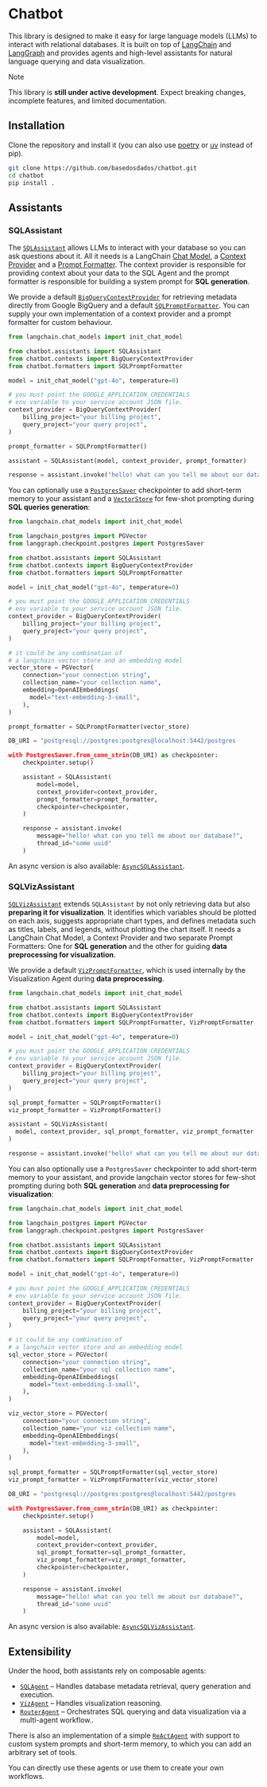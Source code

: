 # Chatbot

This library is designed to make it easy for large language models (LLMs) to interact with relational databases. It is built on top of [LangChain](https://python.langchain.com/docs/introduction/) and [LangGraph](https://langchain-ai.github.io/langgraph/concepts/why-langgraph/) and provides agents and high-level assistants for natural language querying and data visualization.

> [!NOTE]
> This library is **still under active development**. Expect breaking changes, incomplete features, and limited documentation.

## Installation
Clone the repository and install it (you can also use [poetry](https://python-poetry.org/) or [uv](https://docs.astral.sh/uv/) instead of pip).
```bash
git clone https://github.com/basedosdados/chatbot.git
cd chatbot
pip install .
```

## Assistants

### SQLAssistant
The [`SQLAssistant`](https://github.com/basedosdados/chatbot/blob/d5a1c275183932de52781af6346d06b1c148e675/chatbot/assistants/sql_assistant.py) allows LLMs to interact with your database so you can ask questions about it. All it needs is a LangChain [Chat Model](https://python.langchain.com/docs/integrations/chat/), a [Context Provider](https://github.com/basedosdados/chatbot/blob/d5a1c275183932de52781af6346d06b1c148e675/chatbot/contexts/context_provider.py) and a [Prompt Formatter](https://github.com/basedosdados/chatbot/blob/d5a1c275183932de52781af6346d06b1c148e675/chatbot/formatters/prompt_formatter.py). The context provider is responsible for providing context about your data to the SQL Agent and the prompt formatter is responsible for building a system prompt for **SQL generation**.

We provide a default [`BigQueryContextProvider`](https://github.com/basedosdados/chatbot/blob/d5a1c275183932de52781af6346d06b1c148e675/chatbot/contexts/bigquery_context_provider.py) for retrieving metadata directly from Google BigQuery and a default [`SQLPromptFormatter`](https://github.com/basedosdados/chatbot/blob/d5a1c275183932de52781af6346d06b1c148e675/chatbot/formatters/sql_prompt_formatter.py). You can supply your own implementation of a context provider and a prompt formatter for custom behaviour.
```python
from langchain.chat_models import init_chat_model

from chatbot.assistants import SQLAssistant
from chatbot.contexts import BigQueryContextProvider
from chatbot.formatters import SQLPromptFormatter

model = init_chat_model("gpt-4o", temperature=0)

# you must point the GOOGLE_APPLICATION_CREDENTIALS
# env variable to your service account JSON file.
context_provider = BigQueryContextProvider(
    billing_project="your billing project",
    query_project="your query project",
)

prompt_formatter = SQLPromptFormatter()

assistant = SQLAssistant(model, context_provider, prompt_formatter)

response = assistant.invoke("hello! what can you tell me about our database?")
```

You can optionally use a [`PostgresSaver`](https://langchain-ai.github.io/langgraph/reference/checkpoints/#langgraph.checkpoint.postgres.PostgresSaver) checkpointer to add short-term memory to your assistant and a [`VectorStore`](https://python.langchain.com/docs/integrations/vectorstores/) for few-shot prompting during **SQL queries generation**:
```python
from langchain.chat_models import init_chat_model

from langchain_postgres import PGVector
from langgraph.checkpoint.postgres import PostgresSaver

from chatbot.assistants import SQLAssistant
from chatbot.contexts import BigQueryContextProvider
from chatbot.formatters import SQLPromptFormatter

model = init_chat_model("gpt-4o", temperature=0)

# you must point the GOOGLE_APPLICATION_CREDENTIALS
# env variable to your service account JSON file.
context_provider = BigQueryContextProvider(
    billing_project="your billing project",
    query_project="your query project",
)

# it could be any combination of
# a langchain vector store and an embedding model
vector_store = PGVector(
    connection="your connection string",
    collection_name="your collection name",
    embedding=OpenAIEmbeddings(
      model="text-embedding-3-small",
    ),
)

prompt_formatter = SQLPromptFormatter(vector_store)

DB_URI = "postgresql://postgres:postgres@localhost:5442/postgres

with PostgresSaver.from_conn_strin(DB_URI) as checkpointer:
    checkpointer.setup()

    assistant = SQLAssistant(
        model=model,
        context_provider=context_provider,
        prompt_formatter=prompt_formatter,
        checkpointer=checkpointer,
    )

    response = assistant.invoke(
        message="hello! what can you tell me about our database?",
        thread_id="some uuid"
    )
```

An async version is also available: [`AsyncSQLAssistant`](https://github.com/basedosdados/chatbot/blob/d5a1c275183932de52781af6346d06b1c148e675/chatbot/assistants/async_sql_assistant.py).

### SQLVizAssistant
[`SQLVizAssistant`](https://github.com/basedosdados/chatbot/blob/d5a1c275183932de52781af6346d06b1c148e675/chatbot/assistants/sql_viz_assistant.py) extends `SQLAssistant` by not only retrieving data but also **preparing it for visualization**. It identifies which variables should be plotted on each axis, suggests appropriate chart types, and defines metadata such as titles, labels, and legends, without plotting the chart itself. It needs a LangChain Chat Model, a Context Provider and two separate Prompt Formatters: One for **SQL generation** and the other for guiding **data preprocessing for visualization**.

We provide a default [`VizPromptFormatter`](https://github.com/basedosdados/chatbot/blob/d5a1c275183932de52781af6346d06b1c148e675/chatbot/formatters/viz_prompt_formatter.py), which is used internally by the Visualization Agent during **data preprocessing**.
```python
from langchain.chat_models import init_chat_model

from chatbot.assistants import SQLAssistant
from chatbot.contexts import BigQueryContextProvider
from chatbot.formatters import SQLPromptFormatter, VizPromptFormatter

model = init_chat_model("gpt-4o", temperature=0)

# you must point the GOOGLE_APPLICATION_CREDENTIALS
# env variable to your service account JSON file.
context_provider = BigQueryContextProvider(
    billing_project="your billing project",
    query_project="your query project",
)

sql_prompt_formatter = SQLPromptFormatter()
viz_prompt_formatter = VizPromptFormatter()

assistant = SQLVizAssistant(
  model, context_provider, sql_prompt_formatter, viz_prompt_formatter
)

response = assistant.invoke("hello! what can you tell me about our database?")
```

You can also optionally use a `PostgresSaver` checkpointer to add short-term memory to your assistant, and provide langchain vector stores for few-shot prompting during both **SQL generation** and **data preprocessing for visualization**:
```python
from langchain.chat_models import init_chat_model

from langchain_postgres import PGVector
from langgraph.checkpoint.postgres import PostgresSaver

from chatbot.assistants import SQLAssistant
from chatbot.contexts import BigQueryContextProvider
from chatbot.formatters import SQLPromptFormatter, VizPromptFormatter

model = init_chat_model("gpt-4o", temperature=0)

# you must point the GOOGLE_APPLICATION_CREDENTIALS
# env variable to your service account JSON file.
context_provider = BigQueryContextProvider(
    billing_project="your billing project",
    query_project="your query project",
)

# it could be any combination of
# a langchain vector store and an embedding model
sql_vector_store = PGVector(
    connection="your connection string",
    collection_name="your sql collection name",
    embedding=OpenAIEmbeddings(
      model="text-embedding-3-small",
    ),
)

viz_vector_store = PGVector(
    connection="your connection string",
    collection_name="your viz collection name",
    embedding=OpenAIEmbeddings(
      model="text-embedding-3-small",
    ),
)

sql_prompt_formatter = SQLPromptFormatter(sql_vector_store)
viz_prompt_formatter = VizPromptFormatter(viz_vector_store)

DB_URI = "postgresql://postgres:postgres@localhost:5442/postgres

with PostgresSaver.from_conn_strin(DB_URI) as checkpointer:
    checkpointer.setup()

    assistant = SQLAssistant(
        model=model,
        context_provider=context_provider,
        sql_prompt_formatter=sql_prompt_formatter,
        viz_prompt_formatter=viz_prompt_formatter,
        checkpointer=checkpointer,
    )

    response = assistant.invoke(
        message="hello! what can you tell me about our database?",
        thread_id="some uuid"
    )
```
An async version is also available: [`AsyncSQLVizAssistant`](https://github.com/basedosdados/chatbot/blob/d5a1c275183932de52781af6346d06b1c148e675/chatbot/assistants/async_sql_viz_assistant.py).

## Extensibility
Under the hood, both assistants rely on composable agents:

- [`SQLAgent`](https://github.com/basedosdados/chatbot/blob/d5a1c275183932de52781af6346d06b1c148e675/chatbot/agents/sql_agent.py) – Handles database metadata retrieval, query generation and execution.
- [`VizAgent`](https://github.com/basedosdados/chatbot/blob/d5a1c275183932de52781af6346d06b1c148e675/chatbot/agents/visualization_agent.py) – Handles visualization reasoning.
- [`RouterAgent`](https://github.com/basedosdados/chatbot/blob/d5a1c275183932de52781af6346d06b1c148e675/chatbot/agents/router_agent.py) – Orchestrates SQL querying and data visualization via a multi-agent workflow..

There is also an implementation of a simple [`ReActAgent`](https://github.com/basedosdados/chatbot/blob/d5a1c275183932de52781af6346d06b1c148e675/chatbot/agents/react_agent.py) with support to custom system prompts and short-term memory, to which you can add an arbitrary set of tools.

You can directly use these agents or use them to create your own workflows.
